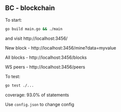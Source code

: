 ## BC - blockchain

To start:
```sh
go build main.go && ./main
```

and visit http://localhost:3456/

New block - http://localhost:3456/mine?data=myvalue

All blocks - http://localhost:3456/blocks

WS peers - http://localhost:3456/peers

To test:
```sh
go test ./...
```

coverage: 93.0% of statements

Use `config.json` to change config